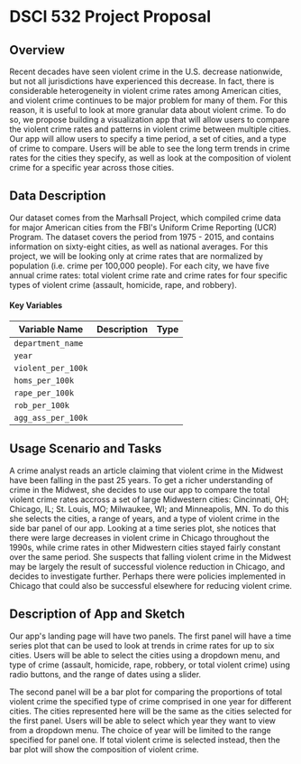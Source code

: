 DSCI 532 Project Proposal
================

Overview
--------

Recent decades have seen violent crime in the U.S. decrease nationwide, but not all jurisdictions have experienced this decrease. In fact, there is considerable heterogeneity in violent crime rates among American cities, and violent crime continues to be major problem for many of them. For this reason, it is useful to look at more granular data about violent crime. To do so, we propose building a visualization app that will allow users to compare the violent crime rates and patterns in violent crime between multiple cities. Our app will allow users to specify a time period, a set of cities, and a type of crime to compare. Users will be able to see the long term trends in crime rates for the cities they specify, as well as look at the composition of violent crime for a specific year across those cities.

Data Description
----------------

Our dataset comes from the Marhsall Project, which compiled crime data for major American cities from the FBI's Uniform Crime Reporting (UCR) Program. The dataset covers the period from 1975 - 2015, and contains information on sixty-eight cities, as well as national averages. For this project, we will be looking only at crime rates that are normalized by population (i.e. crime per 100,000 people). For each city, we have five annual crime rates: total violent crime rate and crime rates for four specific types of violent crime (assault, homicide, rape, and robbery).

#### Key Variables

| Variable Name      | Description | Type |
|--------------------|-------------|------|
| `department_name`  |             |      |
| `year`             |             |      |
| `violent_per_100k` |             |      |
| `homs_per_100k`    |             |      |
| `rape_per_100k`    |             |      |
| `rob_per_100k`     |             |      |
| `agg_ass_per_100k` |             |      |

Usage Scenario and Tasks
------------------------

A crime analyst reads an article claiming that violent crime in the Midwest have been falling in the past 25 years. To get a richer understanding of crime in the Midwest, she decides to use our app to compare the total violent crime rates accross a set of large Midwestern cities: Cincinnati, OH; Chicago, IL; St. Louis, MO; Milwaukee, WI; and Minneapolis, MN. To do this she selects the cities, a range of years, and a type of violent crime in the side bar panel of our app. Looking at a time series plot, she notices that there were large decreases in violent crime in Chicago throughout the 1990s, while crime rates in other Midwestern cities stayed fairly constant over the same period. She suspects that falling violent crime in the Midwest may be largely the result of successful violence reduction in Chicago, and decides to investigate further. Perhaps there were policies implemented in Chicago that could also be successful elsewhere for reducing violent crime.

Description of App and Sketch
-----------------------------

Our app's landing page will have two panels. The first panel will have a time series plot that can be used to look at trends in crime rates for up to six cities. Users will be able to select the cities using a dropdown menu, and type of crime (assault, homicide, rape, robbery, or total violent crime) using radio buttons, and the range of dates using a slider.

The second panel will be a bar plot for comparing the proportions of total violent crime the specified type of crime comprised in one year for different cities. The cities represented here will be the same as the cities selected for the first panel. Users will be able to select which year they want to view from a dropdown menu. The choice of year will be limited to the range specified for panel one. If total violent crime is selected instead, then the bar plot will show the composition of violent crime.
